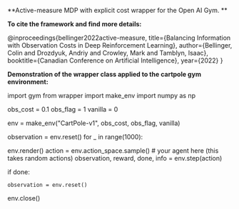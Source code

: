 **Active-measure MDP with explicit cost wrapper for the Open AI Gym. **

**To cite the framework and find more details:**

@inproceedings{bellinger2022active-measure,
  title={Balancing Information with Observation Costs in Deep Reinforcement Learning},
  author={Bellinger, Colin and Drozdyuk, Andriy and Crowley, Mark and Tamblyn, Isaac},
  booktitle={Canadian Conference on Artificial Intelligence},
  year={2022}
}

**Demonstration of the wrapper class applied to the cartpole gym environment:**

import gym
from wrapper import make_env
import numpy as np


obs_cost = 0.1
obs_flag = 1
vanilla = 0

env = make_env("CartPole-v1", obs_cost, obs_flag, vanilla)

observation = env.reset()
for _ in range(1000):
  
  env.render()
  action = env.action_space.sample() # your agent here (this takes random actions)
  observation, reward, done, info = env.step(action)
  
  
  if done:
    
    observation = env.reset()

env.close()
